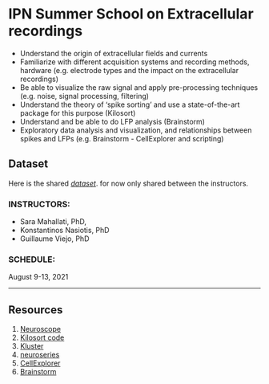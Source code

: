 # IPN Summer School on Extracellular recordings


- Understand the origin of extracellular fields and currents 
- Familiarize with different acquisition systems and recording methods, hardware (e.g. electrode types and the impact on the extracellular recordings) 
- Be able to visualize the raw signal and apply pre-processing techniques (e.g. noise, signal processing, filtering)
- Understand the theory of ‘spike sorting’ and use a state-of-the-art package for this purpose (Kilosort)
- Understand and be able to do LFP analysis (Brainstorm)
- Exploratory data analysis and visualization, and relationships between spikes and LFPs (e.g. Brainstorm - CellExplorer and scripting)

## Dataset
Here is the shared [*dataset*](https://utoronto-my.sharepoint.com/:f:/r/personal/sara_mahallati_mail_utoronto_ca/Documents/PHD/AA-Postdoc/summerschool/IPN-Workshop-dataset?csf=1&web=1&e=I8wqUd). for now only shared between the instructors. 


### INSTRUCTORS: 
  - Sara Mahallati, PhD, 
  - Konstantinos Nasiotis, PhD
  - Guillaume Viejo, PhD

### SCHEDULE: 

August 9-13, 2021

---

## Resources 

1. [Neuroscope](neuroscope.md)
2. [Kilosort code](ipn_kilosort.md)
3. [Kluster](kluster.md)
4. [neuroseries](ipn_neuroseries.md)
5. [CellExplorer](https://cellexplorer.org/)
6. [Brainstorm](ipn_brainstorm.md)
